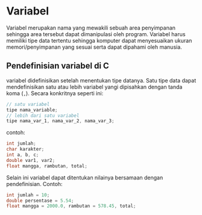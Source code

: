 # Variabel
Variabel merupakan nama yang mewakili sebuah area penyimpanan sehingga area tersebut dapat dimanipulasi oleh program. Variabel harus memiliki tipe data tertentu sehingga komputer dapat menyesuaikan ukuran memori/penyimpanan yang sesuai serta dapat dipahami oleh manusia.

## Pendefinisian variabel di C
variabel didefinisikan setelah menentukan tipe datanya. Satu tipe data dapat mendefinisikan satu atau lebih variabel yangi dipisahkan dengan tanda koma (`,`). Secara konkritnya seperti ini:

```c++
// satu variabel
tipe nama_variable;
// lebih dari satu variabel
tipe nama_var_1, nama_var_2, nama_var_3;
```

contoh:

```c++
int jumlah;
char karakter;
int a, b, c;
double var1, var2;
float mangga, rambutan, total;
```

Selain ini variabel dapat ditentukan nilainya bersamaan dengan pendefinisian. Contoh:

```c++
int jumlah = 10;
double persentase = 5.54;
float mangga = 2000.0, rambutan = 578.45, total;
```

